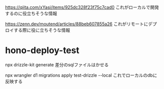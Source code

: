 https://qiita.com/xYasi/items/925dc328f23f75c7cad0
これがローカルで開発するのに役立ちそうな情報

https://zenn.dev/moutend/articles/88beb607855a26
これがリモートにデプロイする際に役に立ちそうな情報
# hono-deploy-test


npx drizzle-kit generate
差分のsqlファイルはかせる

npx wrangler d1 migrations apply test-drizzle --local
これでローカルのdbに反映する
